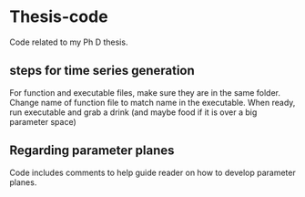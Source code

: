 # Thesis-code
Code related to my Ph D thesis.

## steps for time series generation
For function and executable files, make sure they are in the same folder. 
Change name of function file to match name in the executable.
When ready, run executable and grab a drink (and maybe food if it is over a big parameter space)

## Regarding parameter planes
Code includes comments to help guide reader on how to develop parameter planes.
